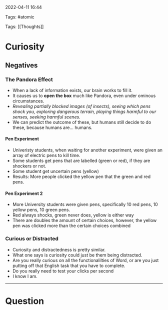 2022-04-11 16:44

Tags: #atomic

Tags: [[Thoughts]]

# Curiosity
## Negatives
### The Pandora Effect
- When a lack of information exists, our brain works to fill it.
- It causes us to **open the box** much like Pandora, even under ominous circumstances.
- *Revealing partially blocked images (of insects), seeing which pens shock you, exploring dangerous terrain, playing things harmful to our senses, seeking harmful scenes.*
- We can predict the outcome of these, but humans still decide to do these, because humans are... humans.
#### Pen Experiment
- Univeristy students, when waiting for another experiment, were given an array of electric pens to kill time.
- Some students get pens that are labelled (green or red), if they are shockers or not.
- Some student get uncertain pens (yellow)
- Results: More people clicked the yellow pen that the green and red pens.
#### Pen Experiment 2
- More University students were given pens, specifically 10 red pens, 10 yellow pens, 10 green pens.
- Red always shocks, green never does, yellow is either way
- There are doubles the amount of certain choices, however, the yellow pen was clicked more than the certain choices combined
### Curious or Distracted
- Curiosity and distractedness is pretty similar.
- What one says is curiosity could just be them being distracted.
- Are you really curious on all the functionalilties of Word, or are you just putting off that English task that you have to complete.
- Do you really need to test your clicks per second
- I know I am.


---
# Question

